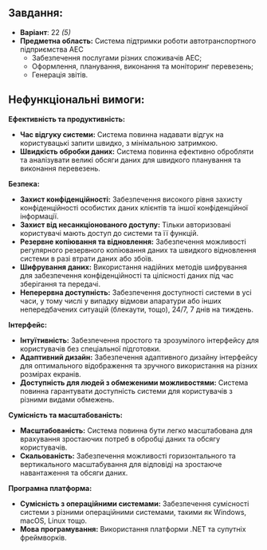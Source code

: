 ## Завдання:
- **Варіант**: 22 *(5)*
- **Предметна область:** Система підтримки роботи автотранспортного підприємства АЕС
  - Забезпечення послугами різних споживачів АЕС;
  - Оформлення, планування, виконання та моніторинг перевезень;
  - Генерація звітів.

## Нефункціональні вимоги:
**Ефективність та продуктивність:**
  - **Час відгуку системи:** Система повинна надавати відгук на користувацькі запити швидко, з мінімальною затримкою.
  - **Швидкість обробки даних:** Система повинна ефективно обробляти та аналізувати великі обсяги даних для швидкого планування та виконання перевезень.

**Безпека:**
  - **Захист конфіденційності:** Забезпечення високого рівня захисту конфіденційності особистих даних клієнтів та іншої конфіденційної інформації.
  - **Захист від несанкціонованого доступу:** Тільки авторизовані користувачі мають доступ до системи та її функцій.
  - **Резервне копіювання та відновлення:** Забезпечення можливості регулярного резервного копіювання даних та швидкого відновлення системи в разі втрати даних або збоїв.
  - **Шифрування даних:** Використання надійних методів шифрування для забезпечення конфіденційності та цілісності даних під час зберігання та передачі.
  - **Неперервна доступність:** Забезпечення доступності системи в усі часи, у тому числі у випадку відмови апаратури або інших непередбачених ситуацій (блекаути, тощо), 24/7, 7 днів на тиждень.

**Інтерфейс:**
  - **Інтуїтивність:** Забезпечення простого та зрозумілого інтерфейсу для користувачів без спеціальної підготовки.
  - **Адаптивний дизайн:** Забезпечення адаптивного дизайну інтерфейсу для оптимального відображення та зручного використання на різних розмірах екранів.
  - **Доступність для людей з обмеженими можливостями:** Система повинна гарантувати доступність системи для користувачів з різними видами обмежень.

**Сумісність та масштабованість:**
  - **Масштабованість:** Система повинна бути легко масштабована для врахування зростаючих потреб в обробці даних та обсягу користувачів.
  - **Скальованість:** Забезпечення можливості горизонтального та вертикального масштабування для відповіді на зростаюче навантаження та обсяги даних.

**Програмна платформа:**
  - **Сумісність з операційними системами:** Забезпечення сумісності системи з різними операційними системами, такими як Windows, macOS, Linux тощо.
  - **Мова програмування:** Використання платформи .NET та супутніх фреймворків.